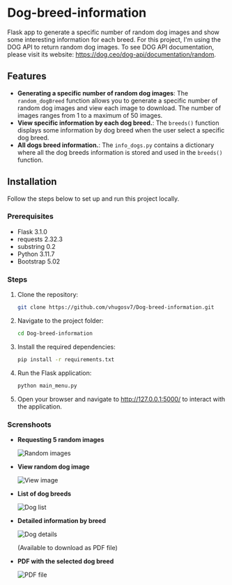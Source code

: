 # Dog-breed-information
Flask app to generate a specific number of random dog images and show some interesting information for each breed. For this project, I'm using the DOG API to return random dog images. To see DOG API documentation, please visit its website: https://dog.ceo/dog-api/documentation/random.


## Features

- **Generating a specific number of random dog images**: The `random_dogBreed` function allows you to generate a specific number of random dog images and view each image to download. The number of images ranges from 1 to a maximum of 50 images.
- **View specific information by each dog breed.**: The `breeds()` function displays some information by dog breed when the user select a specific dog breed.
- **All dogs breed information.**: The `info_dogs.py` contains a dictionary where all the dog breeds information is stored and used in the `breeds()` function.


## Installation

Follow the steps below to set up and run this project locally.

### Prerequisites

- Flask 3.1.0
- requests 2.32.3
- substring 0.2
- Python 3.11.7
- Bootstrap 5.02

### Steps

1. Clone the repository:
   ```bash
   git clone https://github.com/vhugosv7/Dog-breed-information.git

2. Navigate to the project folder:
   ```bash
   cd Dog-breed-information

3. Install the required dependencies:
   ```bash
   pip install -r requirements.txt

4. Run the Flask application:
   ```bash
   python main_menu.py

5. Open your browser and navigate to http://127.0.0.1:5000/ to interact with the application.



### Screnshoots



* **Requesting 5 random images**
  
  ![Random images](https://github.com/user-attachments/assets/1c03fcf7-b6b9-4b46-a5dc-827862ffd88e)


* **View random dog image**
  
  ![View image](https://github.com/user-attachments/assets/41fb287b-cddc-47bd-bd9c-da7e03836b0b)


* **List of dog breeds**
  
  ![Dog list](https://github.com/user-attachments/assets/a6ae8256-465c-462f-9c36-c026d20c645c)


* **Detailed information by breed**
  
  ![Dog details](https://github.com/user-attachments/assets/71c3bea1-9efd-4bb3-85bf-5fc8328bb059)
 
  (Available to download as PDF file)

* **PDF with the selected dog breed**
  
  ![PDF file](https://github.com/user-attachments/assets/6f90918c-3d16-4132-a675-98a18809a920)


